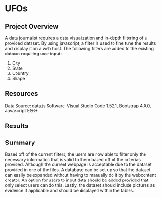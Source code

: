 # UFOs

## Project Overview
A data journalist requires a data visualization and in-depth filtering of a provided dataset. By using javascript, a filter is used to fine tune the results and display it on a web host. The following filters are added to the existing dataset requiring user input:
1. City
2. State
3. Country
4. Shape

## Resources
Data Source: data.js
Software: Visual Studio Code 1.52.1, Bootstrap 4.0.0, Javascript ES6+

## Results

## Summary
Based off of the current filters, the users are now able to filter only the necessary information that is valid to them based off of the criterias provided. Although the current webpage is acceptable due to the dataset provided in one of the files. A database can be set up so that the dataset can easily be expanded without having to manually do it by the webcontent creator. An option for users to input data should be added provided that only select users can do this. Lastly, the dataset should include pictures as evidence if applicable and should be displayed within the tables. 
